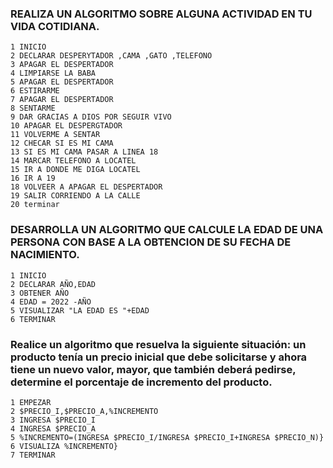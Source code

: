### REALIZA UN ALGORITMO SOBRE ALGUNA ACTIVIDAD EN TU VIDA COTIDIANA.

    1 INICIO 
    2 DECLARAR DESPERYTADOR ,CAMA ,GATO ,TELEFONO
    3 APAGAR EL DESPERTADOR 
    4 LIMPIARSE LA BABA
    5 APAGAR EL DESPERTADOR 
    6 ESTIRARME 
    7 APAGAR EL DESPERTADOR 
    8 SENTARME 
    9 DAR GRACIAS A DIOS POR SEGUIR VIVO 
    10 APAGAR EL DESPERGTADOR 
    11 VOLVERME A SENTAR 
    12 CHECAR SI ES MI CAMA 
    13 SI ES MI CAMA PASAR A LINEA 18
    14 MARCAR TELEFONO A LOCATEL 
    15 IR A DONDE ME DIGA LOCATEL 
    16 IR A 19
    18 VOLVEER A APAGAR EL DESPERTADOR 
    19 SALIR CORRIENDO A LA CALLE
    20 terminar



### DESARROLLA UN ALGORITMO QUE CALCULE LA EDAD DE UNA PERSONA CON BASE A LA OBTENCION DE SU FECHA DE NACIMIENTO.

    1 INICIO
    2 DECLARAR AÑO,EDAD
    3 OBTENER AÑO
    4 EDAD = 2022 -AÑO
    5 VISUALIZAR "LA EDAD ES "+EDAD
    6 TERMINAR





###  Realice un algoritmo que resuelva la siguiente situación: un producto tenía un precio inicial que debe solicitarse y ahora tiene un nuevo valor, mayor, que también deberá pedirse, determine el porcentaje de incremento del producto. 

    1 EMPEZAR
    2 $PRECIO_I,$PRECIO_A,%INCREMENTO
    3 INGRESA $PRECIO_I
    4 INGRESA $PRECIO_A
    5 %INCREMENTO=(INGRESA $PRECIO_I/INGRESA $PRECIO_I+INGRESA $PRECIO_N)}
    6 VISUALIZA %INCREMENTO}
    7 TERMINAR
